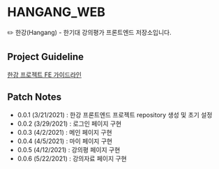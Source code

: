 # HANGANG_WEB

✏️ 한강(Hangang) - 한기대 강의평가 프론트엔드 저장소입니다.

## Project Guideline

[한강 프로젝트 FE 가이드라인](https://hangang-storage.s3.ap-northeast-2.amazonaws.com/assets/2021.03.16+%E1%84%92%E1%85%A1%E1%86%AB%E1%84%80%E1%85%A1%E1%86%BC+%E1%84%91%E1%85%B3%E1%84%85%E1%85%A9%E1%84%8C%E1%85%A6%E1%86%A8%E1%84%90%E1%85%B3+Guideline.pdf)

## Patch Notes

- 0.0.1 (3/21/2021) : 한강 프론트엔드 프로젝트 repository 생성 및 초기 설정
- 0.0.2 (3/29/2021) : 로그인 페이지 구현
- 0.0.3 (4/2/2021) : 메인 페이지 구현
- 0.0.4 (4/5/2021) : 마이 페이지 구현
- 0.0.5 (4/12/2021) : 강의평 페이지 구현
- 0.0.6 (5/22/2021) : 강의자료 페이지 구현
